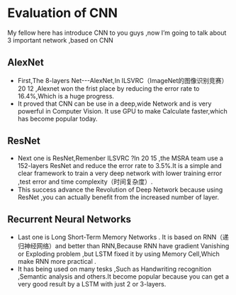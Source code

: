 # Evaluation of CNN
My fellow here has introduce CNN to you guys ,now I’m going to talk about 3 important network ,based on CNN
## AlexNet
* First,The 8-layers Net---AlexNet,In ILSVRC（ImageNet的图像识别竞赛） 20 12 ,Alexnet won the frist place by reducing the error rate to 16.4%,Which is a huge progress.
* It proved that CNN can be use in a deep,wide Network and is very powerful in Computer Vision. It use GPU to make Calculate faster,which has become popular today.
## ResNet
* Next one is ResNet,Remenber ILSVRC ?In 20 15 ,the MSRA team use a 152-layers ResNet and reduce the error rate to 3.5%.It is a simple and clear framework to train a very deep network with lower training error ,test error and time complexity（时间复杂度）.
* This success advance the Revolution of Deep Network because using ResNet ,you can actually benefit from the increased number of layer. 
## Recurrent Neural Networks
* Last one is Long Short-Term Memory Networks . It is based on RNN（递归神经网络）and better than RNN,Because RNN have gradient Vanishing or Exploding problem ,but LSTM fixed it by using Memory Cell,Which make RNN more practical .
* It has being used on many tesks ,Such as Handwriting recognition ,Semantic analysis and others.It become popular because you can get a very good result by a LSTM with just 2 or 3-layers.
